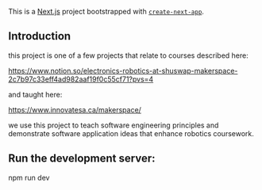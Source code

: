 This is a [Next.js](https://nextjs.org/) project bootstrapped with [`create-next-app`](https://github.com/vercel/next.js/tree/canary/packages/create-next-app).

## Introduction
this project is one of a few projects that relate to courses described here:

https://www.notion.so/electronics-robotics-at-shuswap-makerspace-2c7b97c33eff4ad982aaf19f0c55cf71?pvs=4

and taught here: 

https://www.innovatesa.ca/makerspace/

we use this project to teach software engineering principles and demonstrate software 
application ideas that enhance robotics coursework.  

## Run the development server:

npm run dev

 